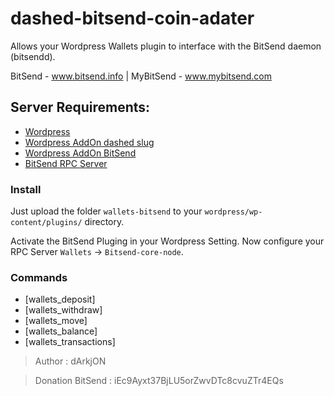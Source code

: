 # dashed-bitsend-coin-adater
Allows your Wordpress Wallets plugin to interface with the BitSend daemon (bitsendd).

BitSend - www.bitsend.info | MyBitSend - www.mybitsend.com


## Server Requirements:

- [Wordpress](https://wordpress.org/)
- [Wordpress AddOn dashed slug](https://www.dashed-slug.net/bitcoin-altcoin-wallets-wordpress-plugin/)
- [Wordpress AddOn BitSend](https://github.com/dArkjON/dashed-bitsend-coin-adater)
- [BitSend RPC Server](https://github.com/LIMXTEC/BitSend)

### Install

Just upload the folder `wallets-bitsend` to your `wordpress/wp-content/plugins/` directory.

Activate the BitSend Pluging in your Wordpress Setting. Now configure your RPC Server `Wallets` -> `Bitsend-core-node`.

### Commands

- [wallets_deposit]
- [wallets_withdraw]
- [wallets_move]
- [wallets_balance]
- [wallets_transactions]







> Author : dArkjON 

> Donation BitSend : iEc9Ayxt37BjLU5orZwvDTc8cvuZTr4EQs
